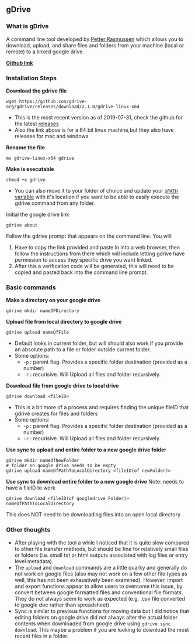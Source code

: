 ## gDrive

### What is gDrive
A command line tool developed by [Petter Rasmussen](https://github.com/prasmussen) which allows you to download, upload, and share files and folders from your machine (local or remote) to a linked google drive.

[**Github link**](https://github.com/gdrive-org/gdrive)

### Installation Steps

**Download the gdrive file**
```
wget https://github.com/gdrive-org/gdrive/releases/download/2.1.0/gdrive-linux-x64
```
* This is the most recent version as of 2019-07-31, check the github for the latest [releases](https://github.com/gdrive-org/gdrive/releases)
* Also the link above is for a 64 bit linux machine,but they also have releases for mac and windows.

**Rename the file**
```
mv gdrive-linux-x64 gdrive
```

**Make is executable**
```
chmod +x gdrive
```
* You can also move it to your folder of choice and update your [`$PATH` variable]() with it's location if you want to be able to easily execute the gdrive command from any folder.

Initial the google drive link
```
gdrive about
```
Follow the gdrive prompt that appears on the command line. You will:
1) Have to copy the link provided and paste in into a web browser, then follow the instructions from there which will include letting gdrive have permission to access they specific drive you want linked.
2) After this a verification code will be generated, this will need to be copied and pasted back into the command line prompt.

### Basic commands

**Make a directory on your google drive**
```
gdrive mkdir nameOFDirectory
```

**Upload file from local directory to google drive**
```
gdrive upload nameOfFile
```
* Default looks in current folder, but will should also work if you provide an absolute path to a file or folder outside current folder.
* Some options:
    * `-p` : parent flag. Provides a specific folder destination (provided as a <fileID> number)
    * `-r` : recurisive. Will Upload all files and folder recursively.

**Download file from google drive to local drive**
```
gdrive download <fileID>
```
* This is a bit more of a process and requires finding the unique fileID that gdrive creates for files and folders
* Some options:
    * `-p` : parent flag. Provides a specific folder destination (provided as a <fileID> number)
    * `-r` : recurisive. Will Upload all files and folder recursively.

**Use sync to upload and entire folder to a new google drive folder**
```
gdrive mkdir nameOfNewFolder
# folder on google drive needs to be empty
gdrive upload nameOfPathToLocalDirectory <fileID(of newFolder)>
```
**Use sync to download entire folder to a new google drive**
Note: needs to have a fileID to work
```
gdrive download <fileID(of googledrive Folder)> nameOfPathToLocalDirectory
```
This does NOT need to be downloading files into an open local directory

### Other thoughts
* After playing with the tool a while I noticed that it is quite slow compared to other file transfer methods, but should be fine for relatively small files or folders (i.e. small txt or html outputs associated with log files or entry level metadata).
* The `upload` and `download` commands are a little quarky and generally do not work on google files (also may not work on a few other file types as well, this has not been exhaustively been examined). However, import and export functions appear to allow users to overcome this issue, by convert between google formatted files and conventional file formats. They do not always seem to work as expected (e.g. .csv file converted to google doc rather than spreadsheet).
* Sync is similar to previous functions for moving data but I did notice that editing folders on google drive did not always alter the actual folder contents when downloaded from google drive using `gdrive sync download`. This maybe a problem if you are looking to download the most recent files in a folder. 
